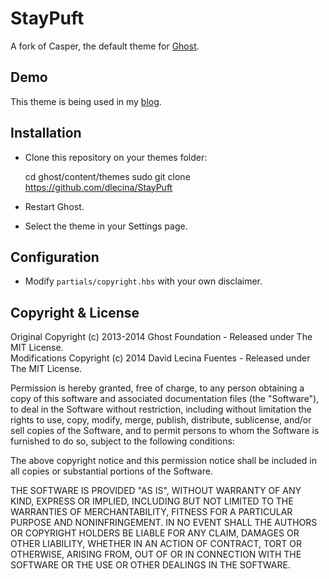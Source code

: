 # StayPuft

A fork of Casper, the default theme for [Ghost](http://github.com/tryghost/ghost/).

## Demo

This theme is being used in my [blog](http://davidlecina.com/).

## Installation

* Clone this repository on your themes folder:

    cd ghost/content/themes
    sudo git clone https://github.com/dlecina/StayPuft

* Restart Ghost.  
* Select the theme in your Settings page.

## Configuration

* Modify `partials/copyright.hbs` with your own disclaimer.

## Copyright & License

Original Copyright (c) 2013-2014 Ghost Foundation - Released under The MIT License.  
Modifications Copyright (c) 2014 David Lecina Fuentes - Released under The MIT License.

Permission is hereby granted, free of charge, to any person obtaining a copy of this software and associated documentation files (the "Software"), to deal in the Software without restriction, including without limitation the rights to use, copy, modify, merge, publish, distribute, sublicense, and/or sell copies of the Software, and to permit persons to whom the Software is furnished to do so, subject to the following conditions:

The above copyright notice and this permission notice shall be included in all copies or substantial portions of the Software.

THE SOFTWARE IS PROVIDED "AS IS", WITHOUT WARRANTY OF ANY KIND, EXPRESS OR IMPLIED, INCLUDING BUT NOT LIMITED TO THE WARRANTIES OF MERCHANTABILITY, FITNESS FOR A PARTICULAR PURPOSE AND
NONINFRINGEMENT. IN NO EVENT SHALL THE AUTHORS OR COPYRIGHT HOLDERS BE LIABLE FOR ANY CLAIM, DAMAGES OR OTHER LIABILITY, WHETHER IN AN ACTION OF CONTRACT, TORT OR OTHERWISE, ARISING FROM, OUT OF OR IN CONNECTION WITH THE SOFTWARE OR THE USE OR OTHER DEALINGS IN THE SOFTWARE.
